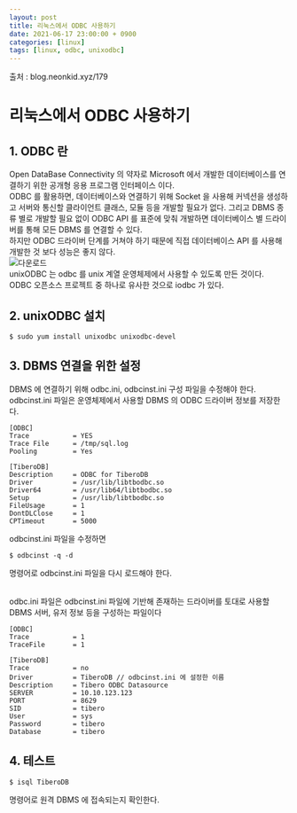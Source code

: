 ```yaml
---
layout: post
title: 리눅스에서 ODBC 사용하기
date: 2021-06-17 23:00:00 + 0900
categories: [linux]
tags: [linux, odbc, unixodbc]
---
```

출처 : blog.neonkid.xyz/179   

# 리눅스에서 ODBC 사용하기
## 1. ODBC 란
Open DataBase Connectivity 의 약자로 Microsoft 에서 개발한 데이터베이스를 연결하기 위한 공개형 응용 프로그램 인터페이스 이다.   
ODBC 를 활용하면, 데이터베이스와 연결하기 위해 Socket 을 사용해 커넥션을 생성하고 서버와 통신할 클라이언트 클래스, 모듈 등을 개발할 필요가 없다. 그리고 DBMS 종류 별로 개발할 필요 없이 ODBC API 를 표준에 맞춰 개발하면 데이터베이스 별 드라이버를 통해 모든 DBMS 를 연결할 수 있다.   
하지만 ODBC 드라이버 단계를 거쳐야 하기 때문에 직접 데이터베이스 API 를 사용해 개발한 것 보다 성능은 좋지 않다.   
![다운로드](https://user-images.githubusercontent.com/13375810/122409182-e56fa580-cfbd-11eb-92e3-de73ff0d97eb.png)
<br/>
unixODBC 는 odbc 를 unix 계열 운영체제에서 사용할 수 있도록 만든 것이다.   
ODBC 오픈소스 프로젝트 중 하나로 유사한 것으로 iodbc 가 있다.

## 2. unixODBC 설치
```
$ sudo yum install unixodbc unixodbc-devel
```

## 3. DBMS 연결을 위한 설정
DBMS 에 연결하기 위해 odbc.ini, odbcinst.ini 구성 파일을 수정해야 한다.   
odbcinst.ini 파일은 운영체제에서 사용할 DBMS 의 ODBC 드라이버 정보를 저장한다.
```
[ODBC]
Trace           = YES
Trace File      = /tmp/sql.log
Pooling         = Yes

[TiberoDB]
Description     = ODBC for TiberoDB
Driver          = /usr/lib/libtbodbc.so
Driver64        = /usr/lib64/libtbodbc.so
Setup           = /usr/lib/libtbodbc.so
FileUsage       = 1
DontDLClose     = 1
CPTimeout       = 5000
```
odbcinst.ini 파일을 수정하면   
```
$ odbcinst -q -d 
```
명령어로 odbcinst.ini 파일을 다시 로드해야 한다.

<br/>
odbc.ini 파일은 odbcinst.ini 파일에 기반해 존재하는 드라이버를 토대로 사용할 DBMS 서버, 유저 정보 등을 구성하는 파일이다   

```
[ODBC]
Trace           = 1
TraceFile       = 1

[TiberoDB]
Trace           = no
Driver          = TiberoDB // odbcinst.ini 에 설정한 이름
Description     = Tibero ODBC Datasource
SERVER          = 10.10.123.123
PORT            = 8629
SID             = tibero
User            = sys
Password        = tibero
Database        = tibero
```

## 4. 테스트
```
$ isql TiberoDB
```
명령어로 원격 DBMS 에 접속되는지 확인한다.